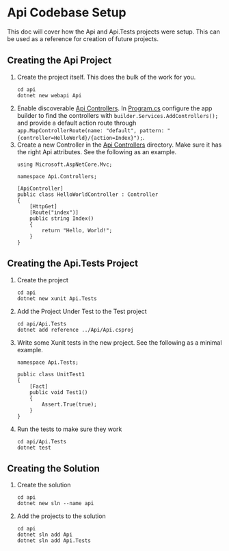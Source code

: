 # Api Codebase Setup

This doc will cover how the Api and Api.Tests projects were setup. This can be used as a reference for creation of future projects.

## Creating the Api Project

1. Create the project itself. This does the bulk of the work for you.
    ```
    cd api
    dotnet new webapi Api
    ```
2. Enable discoverable [Api Controllers](api/Api/Controllers). In [Program.cs](api/Api/Program.cs) configure the app builder to find the controllers with `builder.Services.AddControllers();` and provide a default action route through `app.MapControllerRoute(name: "default", pattern: "{controller=HelloWorld}/{action=Index}");`.
3. Create a new Controller in the [Api Controllers](api/Api/Controllers) directory. Make sure it has the right Api attributes. See the following as an example.
    ```
    using Microsoft.AspNetCore.Mvc;

    namespace Api.Controllers;

    [ApiController]
    public class HelloWorldController : Controller
    {
        [HttpGet]
        [Route("index")]
        public string Index()
        {
            return "Hello, World!";
        }
    }
    ```

## Creating the Api.Tests Project

1. Create the project
    ```
    cd api
    dotnet new xunit Api.Tests
    ```
2. Add the Project Under Test to the Test project
    ```
    cd api/Api.Tests
    dotnet add reference ../Api/Api.csproj
    ```
3. Write some Xunit tests in the new project. See the following as a minimal example.
    ```
    namespace Api.Tests;

    public class UnitTest1
    {
        [Fact]
        public void Test1()
        {
            Assert.True(true);
        }
    }
    ```
4. Run the tests to make sure they work
    ```
    cd api/Api.Tests
    dotnet test
    ```

## Creating the Solution

1. Create the solution
    ```
    cd api
    dotnet new sln --name api
    ```
2. Add the projects to the solution
    ```
    cd api
    dotnet sln add Api
    dotnet sln add Api.Tests
    ```